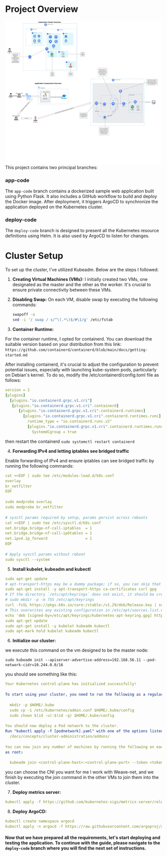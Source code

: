 # Project Overview
![architecture diagram](./assets/all-kube.png)
This project contains two principal branches:

### app-code

The `app-code` branch contains a dockerized sample web application built using Python Flask. It also includes a GitHub workflow to build and deploy the Docker image. After deployment, it triggers ArgoCD to synchronize the application deployed on the Kubernetes cluster.

### deploy-code

The `deploy-code` branch is designed to present all the Kubernetes resource definitions using Helm. It is also used by ArgoCD to listen for changes.


# Cluster Setup

To set up the cluster, I've utilized Kubeadm. Below are the steps I followed:

1. **Creating Virtual Machines (VMs):**
   I initially created two VMs, one designated as the master and the other as the worker. It's crucial to ensure private connectivity between these VMs.

2. **Disabling Swap:**
   On each VM, disable swap by executing the following commands:
   ```bash
   swapoff -a
   sed -i '/ swap / s/^\(.*\)$/#\1/g' /etc/fstab

3. **Container Runtime:**

For the container runtime, I opted for containerd. You can download the suitable version based on your distribution from this link: `https://github.com/containerd/containerd/blob/main/docs/getting-started.md`

After installing containerd, it's crucial to adjust the configuration to prevent potential issues, especially with launching kube-system pods, particularly on Debian's kernel. To do so, modify the /etc/containerd/config.toml file as follows:
```yaml
version = 2
[plugins]
  [plugins."io.containerd.grpc.v1.cri"]
   [plugins."io.containerd.grpc.v1.cri".containerd]
      [plugins."io.containerd.grpc.v1.cri".containerd.runtimes]
        [plugins."io.containerd.grpc.v1.cri".containerd.runtimes.runc]
          runtime_type = "io.containerd.runc.v2"
          [plugins."io.containerd.grpc.v1.cri".containerd.runtimes.runc.options]
            SystemdCgroup = true
```
then restart the containerd `sudo systemctl restart containerd`

4. **Forwarding IPv4 and letting iptables see bridged traffic**

Enable forwarding of IPv4 and ensure iptables can see bridged traffic by running the following commands:
```yaml
cat <<EOF | sudo tee /etc/modules-load.d/k8s.conf
overlay
br_netfilter
EOF

sudo modprobe overlay
sudo modprobe br_netfilter

# sysctl params required by setup, params persist across reboots
cat <<EOF | sudo tee /etc/sysctl.d/k8s.conf
net.bridge.bridge-nf-call-iptables  = 1
net.bridge.bridge-nf-call-ip6tables = 1
net.ipv4.ip_forward                 = 1
EOF

# Apply sysctl params without reboot
sudo sysctl --system
```
5. **Install kubelet, kubeadm and kubectl**
```yaml
sudo apt-get update
# apt-transport-https may be a dummy package; if so, you can skip that package
sudo apt-get install -y apt-transport-https ca-certificates curl gpg
# If the directory `/etc/apt/keyrings` does not exist, it should be created before the curl command, read the note below.
# sudo mkdir -p -m 755 /etc/apt/keyrings
curl -fsSL https://pkgs.k8s.io/core:/stable:/v1.29/deb/Release.key | sudo gpg --dearmor -o /etc/apt/keyrings/kubernetes-apt-keyring.gpg
# This overwrites any existing configuration in /etc/apt/sources.list.d/kubernetes.list
echo 'deb [signed-by=/etc/apt/keyrings/kubernetes-apt-keyring.gpg] https://pkgs.k8s.io/core:/stable:/v1.29/deb/ /' | sudo tee /etc/apt/sources.list.d/kubernetes.list
sudo apt-get update
sudo apt-get install -y kubelet kubeadm kubectl
sudo apt-mark hold kubelet kubeadm kubectl
```
6. **Initialize our cluster:**

we execute this command on the vm designed to be the master node:
``` 
sudo kubeadm init --apiserver-advertise-address=192.168.56.11 --pod-network-cidr=10.244.0.0/16
```
you should see something like this:
```yaml
Your Kubernetes control-plane has initialized successfully!

To start using your cluster, you need to run the following as a regular user:

  mkdir -p $HOME/.kube
  sudo cp -i /etc/kubernetes/admin.conf $HOME/.kube/config
  sudo chown $(id -u):$(id -g) $HOME/.kube/config

You should now deploy a Pod network to the cluster.
Run "kubectl apply -f [podnetwork].yaml" with one of the options listed at:
  /docs/concepts/cluster-administration/addons/

You can now join any number of machines by running the following on each node
as root:

  kubeadm join <control-plane-host>:<control-plane-port> --token <token> --discovery-token-ca-cert-hash sha256:<hash>
  ```
you can choose the CNI you want for me I work with Weave-net, and 
we finish by executing the join command in the other VMs to join them into the cluster.

7. **Deploy metrics server:**
```yaml
kubectl apply -f https://github.com/kubernetes-sigs/metrics-server/releases/latest/download/components.yaml
```

8. **Deploy ArgoCD:**
```yaml
kubectl create namespace argocd
kubectl apply -n argocd -f https://raw.githubusercontent.com/argoproj/argo-cd/stable/manifests/install.yaml
```

#### Now that we have prepared all the requirements, let's start deploying and testing the application. To continue with the guide, please navigate to the `deploy-code` branch where you will find the next set of instructions.

